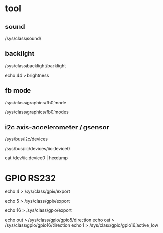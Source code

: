 # tool

## sound
/sys/class/sound/

## backlight
/sys/class/backlight/backlight

echo 44 > brightness

## fb mode
/sys/class/graphics/fb0/mode

/sys/class/graphics/fb0/modes

## i2c axis-accelerometer / gsensor

/sys/bus/i2c/devices

/sys/bus/iio/devices/iio:device0

cat /dev/iio:device0 | hexdump

# GPIO RS232

echo 4 > /sys/class/gpio/export

echo 5 > /sys/class/gpio/export

echo 16 > /sys/class/gpio/export

echo out > /sys/class/gpio/gpio5/direction
echo out > /sys/class/gpio/gpio16/direction
echo 1 > /sys/class/gpio/gpio16/active_low
